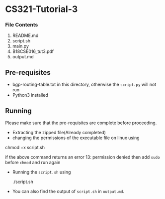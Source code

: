 # CS321-Tutorial-3


### File Contents

1) README.md
2) script.sh
3) main.py
4) B18CSE016_tut3.pdf
5) output.md

## Pre-requisites

- bgp-routing-table.txt in this directory, otherwise the `script.py` will not run
- Python3 installed
  
## Running
Please make sure that the pre-requisites are complete before proceeding.
 - Extracting the zipped file(Already completed)
 - changing the permissions of the executable file on linux using 
  
  chmod +x script.sh
  
if the above command returns an error 13: permission denied then add `sudo` before `chmod` and run again

- Running the `script.sh` using

  ./script.sh

- You can also find the output of `script.sh` in `output.md`.
  